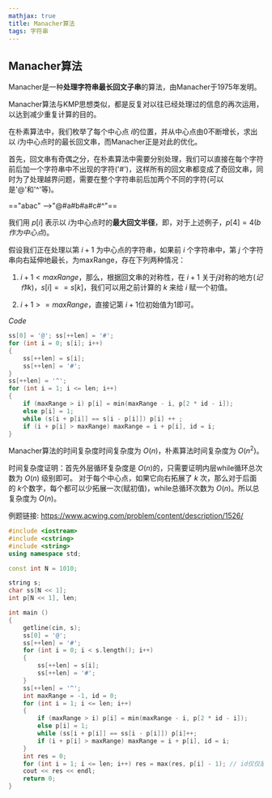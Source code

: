 ```yaml
---
mathjax: true
title: Manacher算法
tags: 字符串
---
```


## Manacher算法

Manacher是一种**处理字符串最长回文子串**的算法，由Manacher于1975年发明。

Manacher算法与KMP思想类似，都是反复对以往已经处理过的信息的再次运用，以达到减少重复计算的目的。

在朴素算法中，我们枚举了每个中心点 $i$​​ 的位置，并从中心点由0不断增长，求出以 $i$​ 为中心点时的最长回文串，而Manacher正是对此的优化。

首先，回文串有奇偶之分，在朴素算法中需要分别处理，我们可以直接在每个字符前后加一个字符串中不出现的字符('#')，这样所有的回文串都变成了奇回文串，同时为了处理越界问题，需要在整个字符串前后加两个不同的字符(可以是'@'和'^'等)。

=="abac" -->"@#a#b#a#c#^"==

我们用 $p[i]$​​ ​表示以 $i$​​​​ 为中心点时的**最大回文半径**，即，对于上述例子，$p[4] = 4(b作为中心点)$​ 。​

假设我们正在处理以第 $i+1$ 为中心点的字符串，如果前 $i$ 个字符串中，第 $j$ 个字符串向右延伸地最长，为maxRange，存在下列两种情况：

1. $i+1<maxRange$​​ ，那么，根据回文串的对称性，在 $i+1$​​ 关于$j$​​对称的地方$(记作k)$​，$s[i] == s[k]$，我们可以用之前计算的 $k$ 来​​给 $i$ 赋一个初值。​ 

2. $i+1>=maxRange$​，直接记第 $i+1$​ 位初始值为1即可。



*Code*

```c++
ss[0] = '@'; ss[++len] = '#';
for (int i = 0; s[i]; i++)
{
    ss[++len] = s[i];
    ss[++len] = '#';
}
ss[++len] = '^';
for (int i = 1; i <= len; i++)
{
    if (maxRange > i) p[i] = min(maxRange - i, p[2 * id - i]);
    else p[i] = 1;
    while (s[i + p[i]] == s[i - p[i]]) p[i] ++ ;
    if (i + p[i] > maxRange) maxRange = i + p[i], id = i;
}
```

Manacher算法的时间复杂度时间复杂度为 $O(n)$，朴素算法时间复杂度为 $O(n^2)$。

时间复杂度证明：首先外层循环复杂度是 $O(n)$​ 的，只需要证明内层while循环总次数为 $O(n)$​ 级别即可。
对于每个中心点，如果它向右拓展了 $k$​ 次，那么对于后面的 $k$​ 个数字，每个都可以少拓展一次(赋初值)，while总循环次数为 $O(n)$​。所以总复杂度为 $O(n)$​。



例题链接: https://www.acwing.com/problem/content/description/1526/

```c++
#include <iostream>
#include <cstring>
#include <string>
using namespace std;

const int N = 1010;

string s;
char ss[N << 1];
int p[N << 1], len;

int main ()
{
    getline(cin, s);
    ss[0] = '@';
    ss[++len] = '#';
    for (int i = 0; i < s.length(); i++)
    {
        ss[++len] = s[i];
        ss[++len] = '#';
    }
    ss[++len] = '^';
    int maxRange = -1, id = 0;
    for (int i = 1; i <= len; i++)
    {
        if (maxRange > i) p[i] = min(maxRange - i, p[2 * id - i]);
        else p[i] = 1;
        while (ss[i + p[i]] == ss[i - p[i]]) p[i]++;
        if (i + p[i] > maxRange) maxRange = i + p[i], id = i;
    }
    int res = 0;
    for (int i = 1; i <= len; i++) res = max(res, p[i] - 1); // id仅仅是拓展到最右边的位置，这个maxRange受到 i和p[i]共同影响，不能直接用p[id]-1作为结果
    cout << res << endl;
    return 0;
}
```

